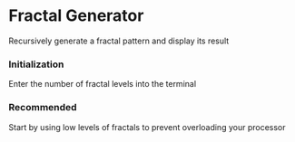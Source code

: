 # Fractal Generator

Recursively generate a fractal pattern and display its result

### Initialization

Enter the number of fractal levels into the terminal

### Recommended

Start by using low levels of fractals to prevent overloading your processor
